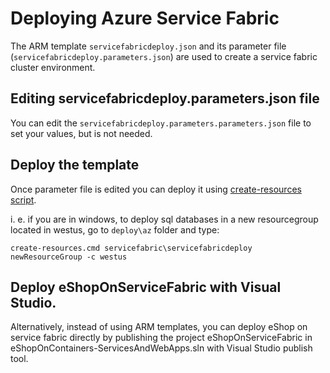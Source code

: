 # Deploying Azure Service Fabric

The ARM template `servicefabricdeploy.json` and its parameter file (`servicefabricdeploy.parameters.json`) are used to create a service fabric cluster environment.

## Editing servicefabricdeploy.parameters.json file

You can edit the `servicefabricdeploy.parameters.parameters.json` file to set your values, but is not needed. 

## Deploy the template

Once parameter file is edited you can deploy it using [create-resources script](../readme.md).

i. e. if you are in windows, to deploy sql databases in a new resourcegroup located in westus, go to `deploy\az` folder and type:

```
create-resources.cmd servicefabric\servicefabricdeploy newResourceGroup -c westus
```
## Deploy eShopOnServiceFabric with Visual Studio.

Alternatively, instead of using ARM templates, you can deploy eShop on service fabric directly by publishing the project eShopOnServiceFabric in eShopOnContainers-ServicesAndWebApps.sln with Visual Studio publish tool.




